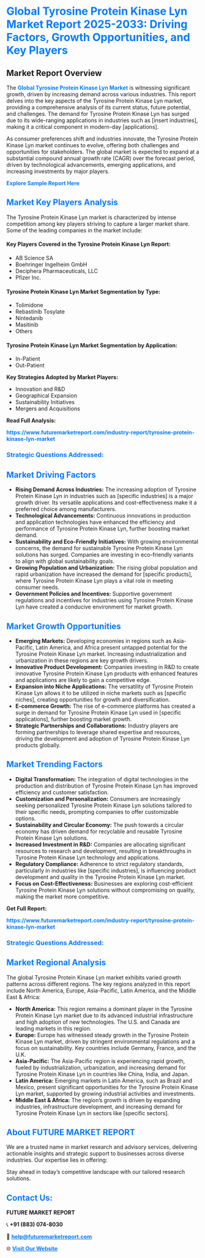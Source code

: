 <h1 style="color: #007BFF;">Global Tyrosine Protein Kinase Lyn Market Report 2025-2033: Driving Factors, Growth Opportunities, and Key Players</h1>

<section id="overview">
<h2>Market Report Overview</h2>
<p>The <a href="https://www.futuremarketreport.com/industry-report/tyrosine-protein-kinase-lyn-market" style="color: #007BFF; text-decoration: none;"><strong>Global Tyrosine Protein Kinase Lyn Market</strong></a> is witnessing significant growth, driven by increasing demand across various industries. This report delves into the key aspects of the Tyrosine Protein Kinase Lyn market, providing a comprehensive analysis of its current status, future potential, and challenges. The demand for Tyrosine Protein Kinase Lyn has surged due to its wide-ranging applications in industries such as [insert industries], making it a critical component in modern-day [applications].</p>
<p>As consumer preferences shift and industries innovate, the Tyrosine Protein Kinase Lyn market continues to evolve, offering both challenges and opportunities for stakeholders. The global market is expected to expand at a substantial compound annual growth rate (CAGR) over the forecast period, driven by technological advancements, emerging applications, and increasing investments by major players.</p>
</section>

<section id="overview">
<p><a href="https://www.futuremarketreport.com/request-sample/reportId=52852" style="color: #007BFF; text-decoration: none;"><strong>Explore Sample Report Here</strong></a></p>
</section>

<section id="key-players">
<h2 style="color: #007BFF;">Market Key Players Analysis</h2>
<p>The Tyrosine Protein Kinase Lyn market is characterized by intense competition among key players striving to capture a larger market share. Some of the leading companies in the market include:</p>
<h4>Key Players Covered in the Tyrosine Protein Kinase Lyn Report:</h4>
<ul><li>AB Science SA</li><li>Boehringer Ingelheim GmbH</li><li>Deciphera Pharmaceuticals, LLC</li><li>Pfizer Inc.</li></ul>
<h4>Tyrosine Protein Kinase Lyn Market Segmentation by Type:</h4>
<ul><li>Tolimidone</li><li>Rebastinib Tosylate</li><li>Nintedanib</li><li>Masitinib</li><li>Others</li></ul>

<h4>Tyrosine Protein Kinase Lyn Market Segmentation by Application:</h4>
<ul><li>In-Patient</li><li>Out-Patient</li></ul>
<p><strong>Key Strategies Adopted by Market Players:</strong></p>
<ul>
<li>Innovation and R&D</li>
<li>Geographical Expansion</li>
<li>Sustainability Initiatives</li>
<li>Mergers and Acquisitions</li>
</ul>
</section>

<section>
<p><strong>Read Full Analysis: </strong></p><a href="https://www.futuremarketreport.com/industry-report/tyrosine-protein-kinase-lyn-market" style="color: #007BFF; text-decoration: none;"><strong>https://www.futuremarketreport.com/industry-report/tyrosine-protein-kinase-lyn-market</strong></a>
<h3 style="color: #007BFF;">Strategic Questions Addressed:</h3>
</section>

<section id="driving-factors">
<h2 style="color: #007BFF;">Market Driving Factors</h2>
<ul>
<li><strong>Rising Demand Across Industries:</strong> The increasing adoption of Tyrosine Protein Kinase Lyn in industries such as [specific industries] is a major growth driver. Its versatile applications and cost-effectiveness make it a preferred choice among manufacturers.</li>
<li><strong>Technological Advancements:</strong> Continuous innovations in production and application technologies have enhanced the efficiency and performance of Tyrosine Protein Kinase Lyn, further boosting market demand.</li>
<li><strong>Sustainability and Eco-Friendly Initiatives:</strong> With growing environmental concerns, the demand for sustainable Tyrosine Protein Kinase Lyn solutions has surged. Companies are investing in eco-friendly variants to align with global sustainability goals.</li>
<li><strong>Growing Population and Urbanization:</strong> The rising global population and rapid urbanization have increased the demand for [specific products], where Tyrosine Protein Kinase Lyn plays a vital role in meeting consumer needs.</li>
<li><strong>Government Policies and Incentives:</strong> Supportive government regulations and incentives for industries using Tyrosine Protein Kinase Lyn have created a conducive environment for market growth.</li>
</ul>
</section>

<section id="growth-opportunities">
<h2 style="color: #007BFF;">Market Growth Opportunities</h2>
<ul>
<li><strong>Emerging Markets:</strong> Developing economies in regions such as Asia-Pacific, Latin America, and Africa present untapped potential for the Tyrosine Protein Kinase Lyn market. Increasing industrialization and urbanization in these regions are key growth drivers.</li>
<li><strong>Innovative Product Development:</strong> Companies investing in R&D to create innovative Tyrosine Protein Kinase Lyn products with enhanced features and applications are likely to gain a competitive edge.</li>
<li><strong>Expansion into Niche Applications:</strong> The versatility of Tyrosine Protein Kinase Lyn allows it to be utilized in niche markets such as [specific niches], creating opportunities for growth and diversification.</li>
<li><strong>E-commerce Growth:</strong> The rise of e-commerce platforms has created a surge in demand for Tyrosine Protein Kinase Lyn used in [specific applications], further boosting market growth.</li>
<li><strong>Strategic Partnerships and Collaborations:</strong> Industry players are forming partnerships to leverage shared expertise and resources, driving the development and adoption of Tyrosine Protein Kinase Lyn products globally.</li>
</ul>
</section>

<section id="trending-factors">
<h2 style="color: #007BFF;">Market Trending Factors</h2>
<ul>
<li><strong>Digital Transformation:</strong> The integration of digital technologies in the production and distribution of Tyrosine Protein Kinase Lyn has improved efficiency and customer satisfaction.</li>
<li><strong>Customization and Personalization:</strong> Consumers are increasingly seeking personalized Tyrosine Protein Kinase Lyn solutions tailored to their specific needs, prompting companies to offer customizable options.</li>
<li><strong>Sustainability and Circular Economy:</strong> The push towards a circular economy has driven demand for recyclable and reusable Tyrosine Protein Kinase Lyn solutions.</li>
<li><strong>Increased Investment in R&D:</strong> Companies are allocating significant resources to research and development, resulting in breakthroughs in Tyrosine Protein Kinase Lyn technology and applications.</li>
<li><strong>Regulatory Compliance:</strong> Adherence to strict regulatory standards, particularly in industries like [specific industries], is influencing product development and quality in the Tyrosine Protein Kinase Lyn market.</li>
<li><strong>Focus on Cost-Effectiveness:</strong> Businesses are exploring cost-efficient Tyrosine Protein Kinase Lyn solutions without compromising on quality, making the market more competitive.</li>
</ul>
</section>

<section>
<p><strong>Get Full Report: </strong></p><a href="https://www.futuremarketreport.com/industry-report/tyrosine-protein-kinase-lyn-market" style="color: #007BFF; text-decoration: none;"><strong>https://www.futuremarketreport.com/industry-report/tyrosine-protein-kinase-lyn-market</strong></a>
<h3 style="color: #007BFF;">Strategic Questions Addressed:</h3>
</section>


<section id="regional-analysis">
<h2 style="color: #007BFF;">Market Regional Analysis</h2>
<p>The global Tyrosine Protein Kinase Lyn market exhibits varied growth patterns across different regions. The key regions analyzed in this report include North America, Europe, Asia-Pacific, Latin America, and the Middle East & Africa:</p>
<ul>
<li><strong>North America:</strong> This region remains a dominant player in the Tyrosine Protein Kinase Lyn market due to its advanced industrial infrastructure and high adoption of new technologies. The U.S. and Canada are leading markets in this region.</li>
<li><strong>Europe:</strong> Europe has witnessed steady growth in the Tyrosine Protein Kinase Lyn market, driven by stringent environmental regulations and a focus on sustainability. Key countries include Germany, France, and the U.K.</li>
<li><strong>Asia-Pacific:</strong> The Asia-Pacific region is experiencing rapid growth, fueled by industrialization, urbanization, and increasing demand for Tyrosine Protein Kinase Lyn in countries like China, India, and Japan.</li>
<li><strong>Latin America:</strong> Emerging markets in Latin America, such as Brazil and Mexico, present significant opportunities for the Tyrosine Protein Kinase Lyn market, supported by growing industrial activities and investments.</li>
<li><strong>Middle East & Africa:</strong> The region’s growth is driven by expanding industries, infrastructure development, and increasing demand for Tyrosine Protein Kinase Lyn in sectors like [specific sectors].</li>
</ul>
</section>

<footer>
<h2 style="color: #007BFF;">About FUTURE MARKET REPORT</h2>
<p>We are a trusted name in market research and advisory services, delivering actionable insights and strategic support to businesses across diverse industries. Our expertise lies in offering:</p>

<p>Stay ahead in today’s competitive landscape with our tailored research solutions.</p>

<h2 style="color: #007BFF;">Contact Us:</h2>
<p><strong>FUTURE MARKET REPORT</strong></p>
<p>📞 <strong>+91 (883) 074-8030</strong></p>
<p>📧 <strong><a href="mailto:help@futuremarketreport.com" style="color: #007BFF;">help@futuremarketreport.com</a></strong></p>
<p>🌐 <strong><a href="https://www.futuremarketreport.com/" style="color: #007BFF;">Visit Our Website</a></strong></p>
</footer>